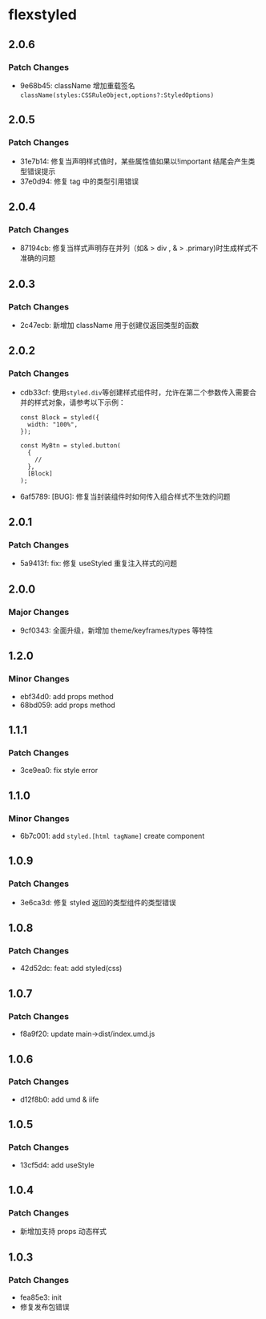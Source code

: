 # flexstyled

## 2.0.6

### Patch Changes

- 9e68b45: className 增加重载签名`className(styles:CSSRuleObject,options?:StyledOptions)`

## 2.0.5

### Patch Changes

- 31e7b14: 修复当声明样式值时，某些属性值如果以!important 结尾会产生类型错误提示
- 37e0d94: 修复 tag 中的类型引用错误

## 2.0.4

### Patch Changes

- 87194cb: 修复当样式声明存在并列（如& > div , & > .primary)时生成样式不准确的问题

## 2.0.3

### Patch Changes

- 2c47ecb: 新增加 className 用于创建仅返回类型的函数

## 2.0.2

### Patch Changes

- cdb33cf: 使用`styled.div`等创建样式组件时，允许在第二个参数传入需要合并的样式对象，请参考以下示例：

  ```tsx
  const Block = styled({
    width: "100%",
  });

  const MyBtn = styled.button(
    {
      //
    },
    [Block]
  );
  ```

- 6af5789: [BUG]: 修复当封装组件时如何传入组合样式不生效的问题

## 2.0.1

### Patch Changes

- 5a9413f: fix: 修复 useStyled 重复注入样式的问题

## 2.0.0

### Major Changes

- 9cf0343: 全面升级，新增加 theme/keyframes/types 等特性

## 1.2.0

### Minor Changes

- ebf34d0: add props method
- 68bd059: add props method

## 1.1.1

### Patch Changes

- 3ce9ea0: fix style error

## 1.1.0

### Minor Changes

- 6b7c001: add `styled.[html tagName]` create component

## 1.0.9

### Patch Changes

- 3e6ca3d: 修复 styled 返回的类型组件的类型错误

## 1.0.8

### Patch Changes

- 42d52dc: feat: add styled(css)

## 1.0.7

### Patch Changes

- f8a9f20: update main->dist/index.umd.js

## 1.0.6

### Patch Changes

- d12f8b0: add umd & iife

## 1.0.5

### Patch Changes

- 13cf5d4: add useStyle

## 1.0.4

### Patch Changes

- 新增加支持 props 动态样式

## 1.0.3

### Patch Changes

- fea85e3: init
- 修复发布包错误
